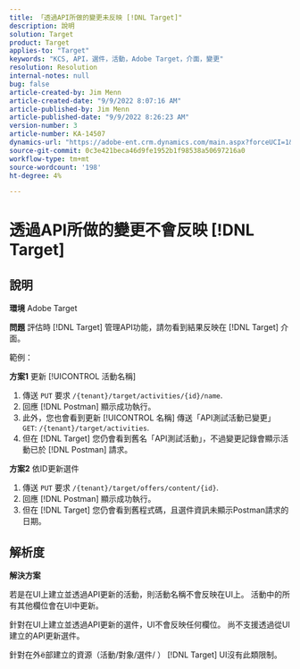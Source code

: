 ```yaml
---
title: 「透過API所做的變更未反映 [!DNL Target]"
description: 說明
solution: Target
product: Target
applies-to: "Target"
keywords: "KCS, API，選件，活動，Adobe Target，介面，變更"
resolution: Resolution
internal-notes: null
bug: false
article-created-by: Jim Menn
article-created-date: "9/9/2022 8:07:16 AM"
article-published-by: Jim Menn
article-published-date: "9/9/2022 8:26:23 AM"
version-number: 3
article-number: KA-14507
dynamics-url: "https://adobe-ent.crm.dynamics.com/main.aspx?forceUCI=1&pagetype=entityrecord&etn=knowledgearticle&id=ccc21268-1630-ed11-9db1-0022480866ad"
source-git-commit: 0c3e421beca46d9fe1952b1f98538a50697216a0
workflow-type: tm+mt
source-wordcount: '198'
ht-degree: 4%

---
```


# 透過API所做的變更不會反映 [!DNL Target]

## 說明


<b>環境</b>
Adobe Target

<b>問題</b>
評估時 [!DNL Target] 管理API功能，請勿看到結果反映在 [!DNL Target] 介面。

範例：

<b>方案1</b>
更新 [!UICONTROL 活動名稱]

1. 傳送 `PUT` 要求 `/{tenant}/target/activities/{id}/name`.
2. 回應 [!DNL Postman] 顯示成功執行。
3. 此外，您也會看到更新 [!UICONTROL 名稱] 傳送「API測試活動已變更」 `GET`: `/{tenant}/target/activities`.
4. 但在 [!DNL Target] 您仍會看到舊名「API測試活動」，不過變更記錄會顯示活動已於 [!DNL Postman] 請求。


<b>方案2</b>
依ID更新選件

1. 傳送 `PUT` 要求 `/{tenant}/target/offers/content/{id}`.
2. 回應 [!DNL Postman] 顯示成功執行。
3. 但在 [!DNL Target] 您仍會看到舊程式碼，且選件資訊未顯示Postman請求的日期。







## 解析度


<b>解決方案</b>

若是在UI上建立並透過API更新的活動，則活動名稱不會反映在UI上。 活動中的所有其他欄位會在UI中更新。

針對在UI上建立並透過API更新的選件，UI不會反映任何欄位。 尚不支援透過從UI建立的API更新選件。

針對在外ё部建立的資源（活動/對象/選件/ ） [!DNL Target] UI沒有此類限制。


